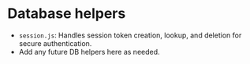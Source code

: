 # Database helpers

- `session.js`: Handles session token creation, lookup, and deletion for secure authentication.
- Add any future DB helpers here as needed.
